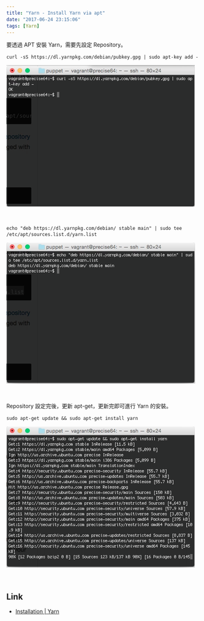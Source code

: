 ```yaml
---
title: "Yarn - Install Yarn via apt"
date: "2017-06-24 23:15:06"
tags: [Yarn]
---
```



要透過 APT 安裝 Yarn，需要先設定 Repository。  

<!-- More -->

    curl -sS https://dl.yarnpkg.com/debian/pubkey.gpg | sudo apt-key add -

![1.png](1.png)

<br/>



    echo "deb https://dl.yarnpkg.com/debian/ stable main" | sudo tee /etc/apt/sources.list.d/yarn.list

![2.png](2.png)

<br/>


Repository 設定完後，更新 apt-get，更新完即可進行 Yarn 的安裝。  

    sudo apt-get update && sudo apt-get install yarn

![3.png](3.png)

<br/>


Link
----
* [Installation | Yarn](https://yarnpkg.com/en/docs/install#linux-tab)
